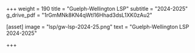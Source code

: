 +++
weight = 190
title = "Guelph-Wellington LSP"
subtitle = "2024-2025"
g_drive_pdf = "1rGmMNk8KN4qWtl16Hhad3dsL1XK0zAu2"


[asset]
  image = "lsp/gw-lsp-2024-25.png"
  text = "Guelph-Wellington LSP 2024-2025"


+++
